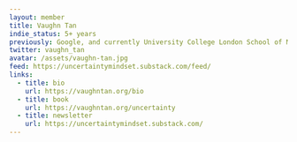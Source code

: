 ```yaml
---
layout: member
title: Vaughn Tan
indie_status: 5+ years
previously: Google, and currently University College London School of Management
twitter: vaughn_tan
avatar: /assets/vaughn-tan.jpg
feed: https://uncertaintymindset.substack.com/feed/
links:
  - title: bio
    url: https://vaughntan.org/bio
  - title: book
    url: https://vaughntan.org/uncertainty
  - title: newsletter
    url: https://uncertaintymindset.substack.com/
---
```

